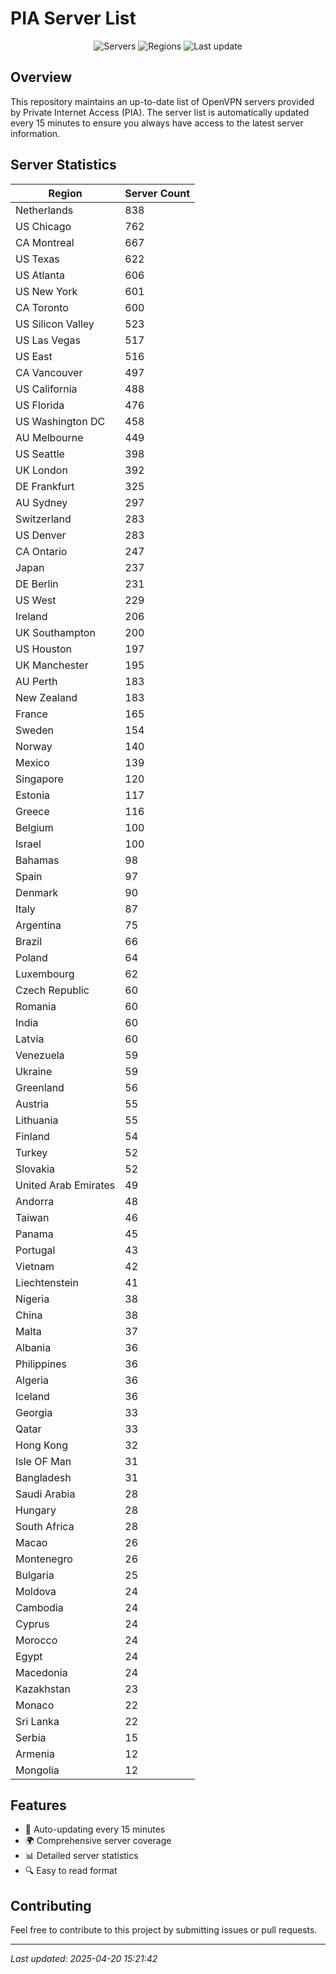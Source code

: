 # PIA Server List

<div align="center">

![Servers](https://img.shields.io/badge/servers-16,320-blue)
![Regions](https://img.shields.io/badge/regions-97-blue)
![Last update](https://img.shields.io/badge/Last_Updated-April_20_2025_10:21_EST-blue)

</div>

## Overview
This repository maintains an up-to-date list of OpenVPN servers provided by Private Internet Access (PIA). The server list is automatically updated every 15 minutes to ensure you always have access to the latest server information.

## Server Statistics
| Region | Server Count |
|--------|--------------|
| Netherlands                    | 838          |
| US Chicago                     | 762          |
| CA Montreal                    | 667          |
| US Texas                       | 622          |
| US Atlanta                     | 606          |
| US New York                    | 601          |
| CA Toronto                     | 600          |
| US Silicon Valley              | 523          |
| US Las Vegas                   | 517          |
| US East                        | 516          |
| CA Vancouver                   | 497          |
| US California                  | 488          |
| US Florida                     | 476          |
| US Washington DC               | 458          |
| AU Melbourne                   | 449          |
| US Seattle                     | 398          |
| UK London                      | 392          |
| DE Frankfurt                   | 325          |
| AU Sydney                      | 297          |
| Switzerland                    | 283          |
| US Denver                      | 283          |
| CA Ontario                     | 247          |
| Japan                          | 237          |
| DE Berlin                      | 231          |
| US West                        | 229          |
| Ireland                        | 206          |
| UK Southampton                 | 200          |
| US Houston                     | 197          |
| UK Manchester                  | 195          |
| AU Perth                       | 183          |
| New Zealand                    | 183          |
| France                         | 165          |
| Sweden                         | 154          |
| Norway                         | 140          |
| Mexico                         | 139          |
| Singapore                      | 120          |
| Estonia                        | 117          |
| Greece                         | 116          |
| Belgium                        | 100          |
| Israel                         | 100          |
| Bahamas                        | 98           |
| Spain                          | 97           |
| Denmark                        | 90           |
| Italy                          | 87           |
| Argentina                      | 75           |
| Brazil                         | 66           |
| Poland                         | 64           |
| Luxembourg                     | 62           |
| Czech Republic                 | 60           |
| Romania                        | 60           |
| India                          | 60           |
| Latvia                         | 60           |
| Venezuela                      | 59           |
| Ukraine                        | 59           |
| Greenland                      | 56           |
| Austria                        | 55           |
| Lithuania                      | 55           |
| Finland                        | 54           |
| Turkey                         | 52           |
| Slovakia                       | 52           |
| United Arab Emirates           | 49           |
| Andorra                        | 48           |
| Taiwan                         | 46           |
| Panama                         | 45           |
| Portugal                       | 43           |
| Vietnam                        | 42           |
| Liechtenstein                  | 41           |
| Nigeria                        | 38           |
| China                          | 38           |
| Malta                          | 37           |
| Albania                        | 36           |
| Philippines                    | 36           |
| Algeria                        | 36           |
| Iceland                        | 36           |
| Georgia                        | 33           |
| Qatar                          | 33           |
| Hong Kong                      | 32           |
| Isle OF Man                    | 31           |
| Bangladesh                     | 31           |
| Saudi Arabia                   | 28           |
| Hungary                        | 28           |
| South Africa                   | 28           |
| Macao                          | 26           |
| Montenegro                     | 26           |
| Bulgaria                       | 25           |
| Moldova                        | 24           |
| Cambodia                       | 24           |
| Cyprus                         | 24           |
| Morocco                        | 24           |
| Egypt                          | 24           |
| Macedonia                      | 24           |
| Kazakhstan                     | 23           |
| Monaco                         | 22           |
| Sri Lanka                      | 22           |
| Serbia                         | 15           |
| Armenia                        | 12           |
| Mongolia                       | 12           |

## Features
- 🔄 Auto-updating every 15 minutes
- 🌍 Comprehensive server coverage
- 📊 Detailed server statistics
- 🔍 Easy to read format

## Contributing
Feel free to contribute to this project by submitting issues or pull requests.

---
*Last updated: 2025-04-20 15:21:42*